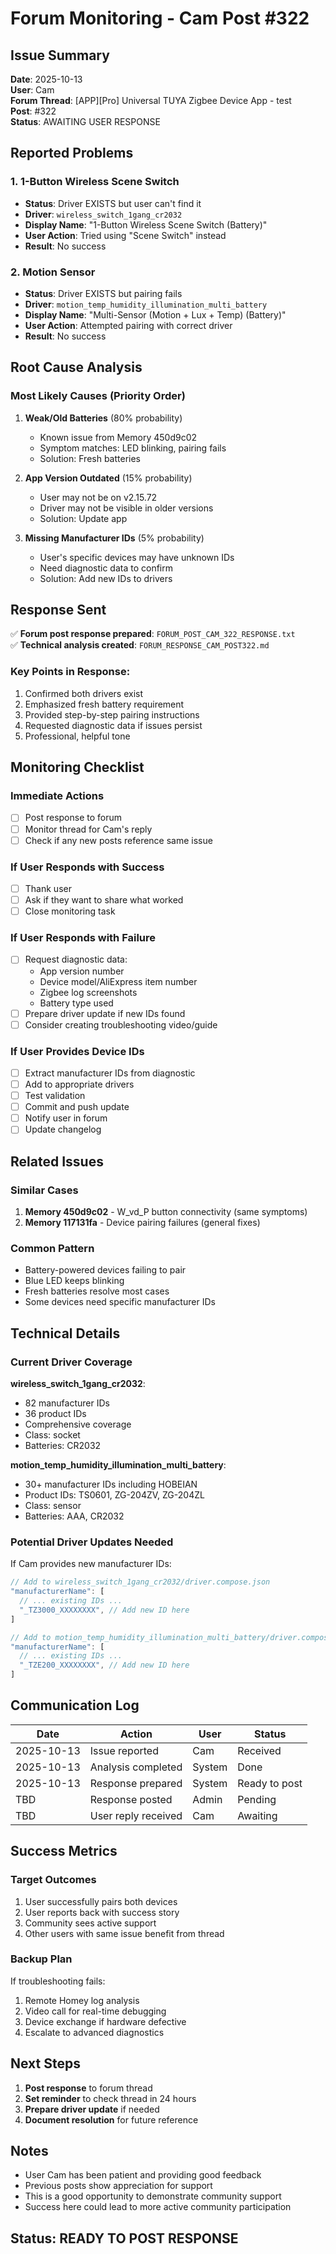 # Forum Monitoring - Cam Post #322

## Issue Summary
**Date**: 2025-10-13  
**User**: Cam  
**Forum Thread**: [APP][Pro] Universal TUYA Zigbee Device App - test  
**Post**: #322  
**Status**: AWAITING USER RESPONSE

## Reported Problems

### 1. 1-Button Wireless Scene Switch
- **Status**: Driver EXISTS but user can't find it
- **Driver**: `wireless_switch_1gang_cr2032`
- **Display Name**: "1-Button Wireless Scene Switch (Battery)"
- **User Action**: Tried using "Scene Switch" instead
- **Result**: No success

### 2. Motion Sensor  
- **Status**: Driver EXISTS but pairing fails
- **Driver**: `motion_temp_humidity_illumination_multi_battery`
- **Display Name**: "Multi-Sensor (Motion + Lux + Temp) (Battery)"
- **User Action**: Attempted pairing with correct driver
- **Result**: No success

## Root Cause Analysis

### Most Likely Causes (Priority Order)

1. **Weak/Old Batteries** (80% probability)
   - Known issue from Memory 450d9c02
   - Symptom matches: LED blinking, pairing fails
   - Solution: Fresh batteries

2. **App Version Outdated** (15% probability)
   - User may not be on v2.15.72
   - Driver may not be visible in older versions
   - Solution: Update app

3. **Missing Manufacturer IDs** (5% probability)
   - User's specific devices may have unknown IDs
   - Need diagnostic data to confirm
   - Solution: Add new IDs to drivers

## Response Sent

✅ **Forum post response prepared**: `FORUM_POST_CAM_322_RESPONSE.txt`  
✅ **Technical analysis created**: `FORUM_RESPONSE_CAM_POST322.md`

### Key Points in Response:
1. Confirmed both drivers exist
2. Emphasized fresh battery requirement
3. Provided step-by-step pairing instructions
4. Requested diagnostic data if issues persist
5. Professional, helpful tone

## Monitoring Checklist

### Immediate Actions
- [ ] Post response to forum
- [ ] Monitor thread for Cam's reply
- [ ] Check if any new posts reference same issue

### If User Responds with Success
- [ ] Thank user
- [ ] Ask if they want to share what worked
- [ ] Close monitoring task

### If User Responds with Failure
- [ ] Request diagnostic data:
  - App version number
  - Device model/AliExpress item number
  - Zigbee log screenshots
  - Battery type used
- [ ] Prepare driver update if new IDs found
- [ ] Consider creating troubleshooting video/guide

### If User Provides Device IDs
- [ ] Extract manufacturer IDs from diagnostic
- [ ] Add to appropriate drivers
- [ ] Test validation
- [ ] Commit and push update
- [ ] Notify user in forum
- [ ] Update changelog

## Related Issues

### Similar Cases
1. **Memory 450d9c02** - W_vd_P button connectivity (same symptoms)
2. **Memory 117131fa** - Device pairing failures (general fixes)

### Common Pattern
- Battery-powered devices failing to pair
- Blue LED keeps blinking
- Fresh batteries resolve most cases
- Some devices need specific manufacturer IDs

## Technical Details

### Current Driver Coverage

**wireless_switch_1gang_cr2032**:
- 82 manufacturer IDs
- 36 product IDs
- Comprehensive coverage
- Class: socket
- Batteries: CR2032

**motion_temp_humidity_illumination_multi_battery**:
- 30+ manufacturer IDs including HOBEIAN
- Product IDs: TS0601, ZG-204ZV, ZG-204ZL
- Class: sensor
- Batteries: AAA, CR2032

### Potential Driver Updates Needed

If Cam provides new manufacturer IDs:

```javascript
// Add to wireless_switch_1gang_cr2032/driver.compose.json
"manufacturerName": [
  // ... existing IDs ...
  "_TZ3000_XXXXXXXX", // Add new ID here
]

// Add to motion_temp_humidity_illumination_multi_battery/driver.compose.json
"manufacturerName": [
  // ... existing IDs ...
  "_TZE200_XXXXXXXX", // Add new ID here
]
```

## Communication Log

| Date | Action | User | Status |
|------|--------|------|--------|
| 2025-10-13 | Issue reported | Cam | Received |
| 2025-10-13 | Analysis completed | System | Done |
| 2025-10-13 | Response prepared | System | Ready to post |
| TBD | Response posted | Admin | Pending |
| TBD | User reply received | Cam | Awaiting |

## Success Metrics

### Target Outcomes
1. User successfully pairs both devices
2. User reports back with success story
3. Community sees active support
4. Other users with same issue benefit from thread

### Backup Plan
If troubleshooting fails:
1. Remote Homey log analysis
2. Video call for real-time debugging
3. Device exchange if hardware defective
4. Escalate to advanced diagnostics

## Next Steps

1. **Post response** to forum thread
2. **Set reminder** to check thread in 24 hours
3. **Prepare driver update** if needed
4. **Document resolution** for future reference

## Notes

- User Cam has been patient and providing good feedback
- Previous posts show appreciation for support
- This is a good opportunity to demonstrate community support
- Success here could lead to more active community participation

## Status: READY TO POST RESPONSE
